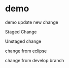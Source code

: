 # demo
demo
update
new change


Staged Change

Unstaged change

change from eclipse

change from develop branch






